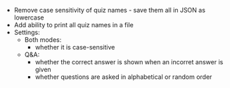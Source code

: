 - Remove case sensitivity of quiz names - save them all in JSON as lowercase
- Add ability to print all quiz names in a file
- Settings:
    - Both modes:
        - whether it is case-sensitive
    - Q&A:
        - whether the correct answer is shown when an incorret answer is given
        - whether questions are asked in alphabetical or random order